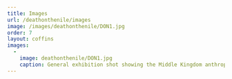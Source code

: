```yaml
---
title: Images
url: /deathonthenile/images
image: /images/deathonthenile/DON1.jpg
order: 7
layout: coffins
images:
  -
    image: deathonthenile/DON1.jpg
    caption: General exhibition shot showing the Middle Kingdom anthropoid coffin of Userhet from Beni Hasan in the foreground (E.88.1903).
---
```




